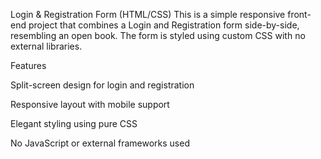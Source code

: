 Login & Registration Form (HTML/CSS)
This is a simple responsive front-end project that combines a Login and Registration form side-by-side, resembling an open book. The form is styled using custom CSS with no external libraries.

Features

Split-screen design for login and registration

Responsive layout with mobile support

Elegant styling using pure CSS

No JavaScript or external frameworks used
